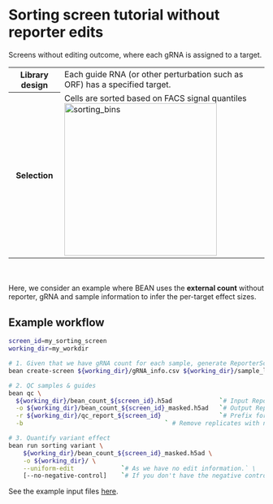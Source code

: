 # Sorting screen tutorial without reporter edits
Screens without editing outcome, where each gRNA is assigned to a target.  

<table>
  <tr>
    <th>Library design</th>
    <td>Each guide RNA (or other perturbation such as ORF) has a specified target. </td>
  </tr>
  <tr>
    <th>Selection</th>
    <td>Cells are sorted based on FACS signal quantiles  <br>  <img src="/crispr-bean/assets/sorting_bins@8x.png" alt="sorting_bins" width="300"/></td>
  </tr>
</table>

<br></br>
Here, we consider an example where BEAN uses the **external count** without reporter, gRNA and sample information to infer the per-target effect sizes.

## Example workflow
```bash
screen_id=my_sorting_screen
working_dir=my_workdir

# 1. Given that we have gRNA count for each sample, generate ReporterScreen (.h5ad) object for downstream analysis.
bean create-screen ${working_dir}/gRNA_info.csv ${working_dir}/sample_list.csv ${working_dir}/gRNA_counts.csv -o ${working_dir}/bean_count_${screen_id}

# 2. QC samples & guides
bean qc \
  ${working_dir}/bean_count_${screen_id}.h5ad             `# Input ReporterScreen .h5ad file path` \
  -o ${working_dir}/bean_count_${screen_id}_masked.h5ad   `# Output ReporterScreen .h5ad file path` \
  -r ${working_dir}/qc_report_${screen_id}                `# Prefix for QC report` \
  -b                                       ` # Remove replicates with no good samples.

# 3. Quantify variant effect
bean run sorting variant \
    ${working_dir}/bean_count_${screen_id}_masked.h5ad \
    -o ${working_dir}/ \
    --uniform-edit             `# As we have no edit information.` \
    [--no-negative-control]    `# If you don't have the negative control gRNAs.`
```

See the example input files [here](https://pinellolab.github.io/crispr-bean/create_screen.html).